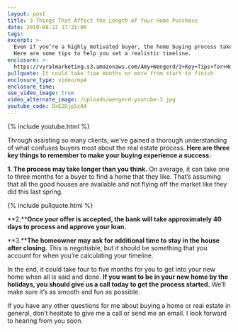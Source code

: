 ```yaml
---
layout: post
title: 3 Things That Affect the Length of Your Home Purchase
date: 2019-08-22 17:21:00
tags:
excerpt: >-
  Even if you’re a highly motivated buyer, the home buying process takes time.
  Here are some tips to help you set a realistic timeline.
enclosure: >-
  https://vyralmarketing.s3.amazonaws.com/Amy+Wengerd/3+Key+Tips+for+Homebuyers+(1).mp4
pullquote: It could take five months or more from start to finish.
enclosure_type: video/mp4
enclosure_time:
use_video_image: true
video_alternate_image: /uploads/wengerd-youtube-3.jpg
youtube_code: DxE2Djp5cA4
---
```


{% include youtube.html %}

Through assisting so many clients, we've gained a thorough understanding of what confuses buyers most about the real estate process. **Here are three key things to remember to make your buying experience a success:**

**1\. The process may take longer than you think.** On average, it can take one to three months for a buyer to find a home that they like. That’s assuming that all the good houses are available and not flying off the market like they did this last spring.

{% include pullquote.html %}

**2\.****Once your offer is accepted, the bank will take approximately 40 days to process and approve your loan.**

**3\.****The homeowner may ask for additional time to stay in the house after closing.** This is negotiable, but it should be something that you account for when you’re calculating your timeline.

In the end, it could take four to five months for you to get into your new home when all is said and done. **If you want to be in your new home by the holidays, you should give us a call today to get the process started.** We’ll make sure it’s as smooth and fun as possible.

If you have any other questions for me about buying a home or real estate in general, don’t hesitate to give me a call or send me an email. I look forward to hearing from you soon.<br>&nbsp;
